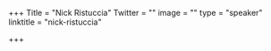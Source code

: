 +++
Title = "Nick Ristuccia"
Twitter = ""
image = ""
type = "speaker"
linktitle = "nick-ristuccia"

+++



